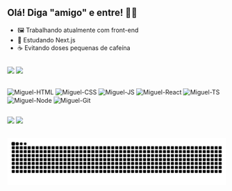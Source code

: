 ## Olá! Diga "amigo" e entre! 🧙‍♂️

- 🖼️ Trabalhando atualmente com front-end
- 🚀 Estudando Next.js
- ☕ Evitando doses pequenas de cafeína

##

<div>
  <img height="180em" src="https://github-readme-stats.vercel.app/api?username=mlamonier&show_icons=true&theme=tokyonight" />
  <img height="180em" src="https://github-readme-stats.vercel.app/api/top-langs/?username=mlamonier&layout=compact&langs_count=16&custom_title=Technologies&theme=tokyonight"/>
</div>

##

<div style="display: inline_block">
  <img align="center" alt="Miguel-HTML" height="40" width="40" src="https://cdn.jsdelivr.net/gh/devicons/devicon@latest/icons/html5/html5-original.svg"/>
  <img align="center" alt="Miguel-CSS" height="40" width="40" src="https://cdn.jsdelivr.net/gh/devicons/devicon@latest/icons/css3/css3-original.svg"/>
  <img align="center" alt="Miguel-JS" height="40" width="40" src="https://cdn.jsdelivr.net/gh/devicons/devicon@latest/icons/javascript/javascript-original.svg"/>
  <img align="center" alt="Miguel-React" height="40" width="40" src="https://cdn.jsdelivr.net/gh/devicons/devicon@latest/icons/react/react-original.svg"/>
  <img align="center" alt="Miguel-TS" height="40" width="40" src="https://cdn.jsdelivr.net/gh/devicons/devicon@latest/icons/typescript/typescript-original.svg"/>
  <img align="center" alt="Miguel-Node" height="40" width="40" src="https://cdn.jsdelivr.net/gh/devicons/devicon@latest/icons/nodejs/nodejs-plain-wordmark.svg"/>
  <img align="center" alt="Miguel-Git" height="40" width="40" src="https://cdn.jsdelivr.net/gh/devicons/devicon@latest/icons/git/git-original.svg"/>
</div>

##

<div> 
  <a href = "mailto:mlamonier.dev@gmail.com"><img src="https://img.shields.io/badge/-Gmail-%23333?style=for-the-badge&logo=gmail&logoColor=white" target="_blank"></a>
  <a href="https://www.linkedin.com/in/miguel-lamonier-5b2567309" target="_blank"><img src="https://img.shields.io/badge/-LinkedIn-%230077B5?style=for-the-badge&logo=linkedin&logoColor=white" target="_blank"></a> 
</div>

##

<picture width="100%">
  <source media="(prefers-color-scheme: dark)" srcset="https://raw.githubusercontent.com/mlamonier/mlamonier/output/github-contribution-grid-snake-dark.svg">
  <source media="(prefers-color-scheme: light)" srcset="https://raw.githubusercontent.com/mlamonier/mlamonier/output/github-contribution-grid-snake.svg">
  <img alt="github contribution grid snake animation" src="https://raw.githubusercontent.com/mlamonier/mlamonier/output/github-contribution-grid-snake.svg">
</picture>
